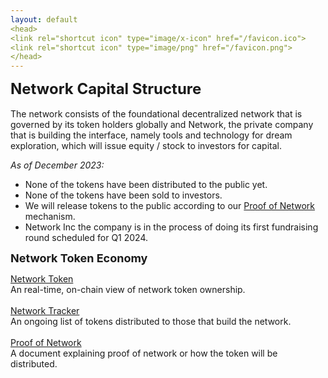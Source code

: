 ```yaml
---
layout: default
<head>
<link rel="shortcut icon" type="image/x-icon" href="/favicon.ico">
<link rel="shortcut icon" type="image/png" href="/favicon.png">
</head>
---
```


<b><font size="5">Network Capital Structure</font></b>
<br>
<br>
The network consists of the foundational decentralized network that is governed by its token holders globally and Network, the private company that is building the interface, namely tools and technology for dream exploration, which will issue equity / stock to investors for capital.  

_As of December 2023:_
- None of the tokens have been distributed to the public yet.
- None of the tokens have been sold to investors.
- We will release tokens to the public according to our [Proof of Network](/proofofnetwork) mechanism.
- Network Inc the company is in the process of doing its first fundraising round scheduled for Q1 2024.

<b><font size="4">Network Token Economy</font></b>

<a href="https://etherscan.io/token/0x7b5726f8261705f6b9e60094ef4427f8e2f29a44">Network Token</a>
<br>
An real-time, on-chain view of network token ownership.
<br>
<br>
[Network Tracker](/tracker)
<br>
An ongoing list of tokens distributed to those that build the network.
<br>
<br>
[Proof of Network](/proofofnetwork)
<br>
A document explaining proof of network or how the token will be distributed.
<br>
<br>



